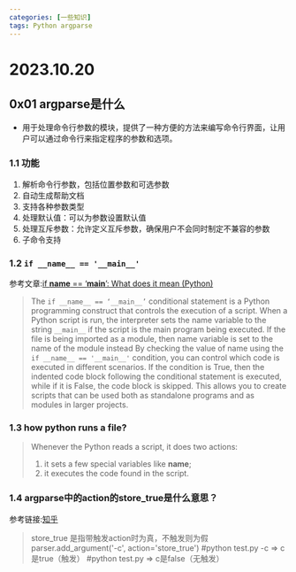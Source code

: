 ```yaml
---
categories: [一些知识]
tags: Python argparse
---
```

# 2023.10.20
##  0x01 argparse是什么
- 用于处理命令行参数的模块，提供了一种方便的方法来编写命令行界面，让用户可以通过命令行来指定程序的参数和选项。
### 1.1 功能
1. 解析命令行参数，包括位置参数和可选参数
2. 自动生成帮助文档
3. 支持各种参数类型
4. 处理默认值：可以为参数设置默认值
5. 处理互斥参数：允许定义互斥参数，确保用户不会同时制定不兼容的参数
6. 子命令支持
### 1.2 ` if __name__ == '__main__' `
参考文章:[if __name__ == ‘__main__’: What does it mean (Python)](https://www.jcchouinard.com/python-if-name-equals-main/#:~:text=By%20checking%20the%20value%20of,the%20code%20block%20is%20skipped.)
> The `if __name__ == ‘__main__’` conditional statement is a Python programming construct that controls the execution of a script. When a Python script is run, the interpreter sets the name variable to the string `__main__` if the script is the main program being executed. If the file is being imported as a module, then name variable is set to the name of the module instead
> By checking the value of name using the `if __name__ == '__main__'` condition, you can control which code is executed in different scenarios. If the condition is True, then the indented code block following the conditional statement is executed, while if it is False, the code block is skipped. This allows you to create scripts that can be used both as standalone programs and as modules in larger projects.

### 1.3 how python runs a file?
> Whenever the Python reads a script, it does two actions:
> 1. it sets a few special variables like __name__;
> 2. it executes the code found in the script.
### 1.4 argparse中的action的store_true是什么意思？
参考链接:[知乎](https://www.zhihu.com/question/56692630)
> store_true 是指带触发action时为真，不触发则为假
> parser.add_argument('-c', action='store_true')
> #python test.py -c         => c是true（触发）
> #python test.py            => c是false（无触发）

